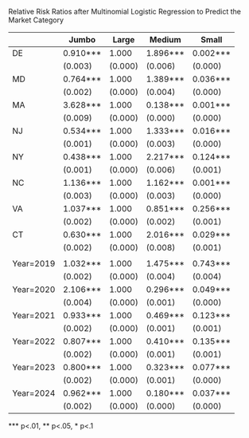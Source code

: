 Relative Risk Ratios after Multinomial Logistic Regression to Predict the Market Category

|           | Jumbo    | Large   | Medium   | Small    |
|-----------|----------|---------|----------|----------|
| DE        | 0.910*** | 1.000   | 1.896*** | 0.002*** |
|           | (0.003)  | (0.000) | (0.006)  | (0.000)  |
| MD        | 0.764*** | 1.000   | 1.389*** | 0.036*** |
|           | (0.002)  | (0.000) | (0.004)  | (0.000)  |
| MA        | 3.628*** | 1.000   | 0.138*** | 0.001*** |
|           | (0.009)  | (0.000) | (0.000)  | (0.000)  |
| NJ        | 0.534*** | 1.000   | 1.333*** | 0.016*** |
|           | (0.001)  | (0.000) | (0.003)  | (0.000)  |
| NY        | 0.438*** | 1.000   | 2.217*** | 0.124*** |
|           | (0.001)  | (0.000) | (0.006)  | (0.001)  |
| NC        | 1.136*** | 1.000   | 1.162*** | 0.001*** |
|           | (0.003)  | (0.000) | (0.003)  | (0.000)  |
| VA        | 1.037*** | 1.000   | 0.851*** | 0.256*** |
|           | (0.002)  | (0.000) | (0.002)  | (0.001)  |
| CT        | 0.630*** | 1.000   | 2.016*** | 0.029*** |
|           | (0.002)  | (0.000) | (0.008)  | (0.001)  |
|           |          |         |          |          |
| Year=2019 | 1.032*** | 1.000   | 1.475*** | 0.743*** |
|           | (0.002)  | (0.000) | (0.004)  | (0.004)  |
| Year=2020 | 2.106*** | 1.000   | 0.296*** | 0.049*** |
|           | (0.004)  | (0.000) | (0.001)  | (0.000)  |
| Year=2021 | 0.933*** | 1.000   | 0.469*** | 0.123*** |
|           | (0.002)  | (0.000) | (0.001)  | (0.001)  |
| Year=2022 | 0.807*** | 1.000   | 0.410*** | 0.135*** |
|           | (0.002)  | (0.000) | (0.001)  | (0.001)  |
| Year=2023 | 0.800*** | 1.000   | 0.323*** | 0.077*** |
|           | (0.002)  | (0.000) | (0.001)  | (0.000)  |
| Year=2024 | 0.962*** | 1.000   | 0.180*** | 0.037*** |
|           | (0.002)  | (0.000) | (0.000)  | (0.000)  |
*** p<.01, ** p<.05, * p<.1
